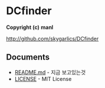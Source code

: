 # DCfinder
**Copyright (c)** **manl**

http://github.com/skygarlics/DCfinder

Documents
--------
- [README.md](README.md) - 지금 보고있는것
- [LICENSE](LICENSE) - MIT License
